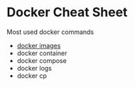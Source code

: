 # Docker Cheat Sheet

Most used docker commands

- [docker images](./images.md)
- docker container
- docker compose
- docker logs
- docker cp
